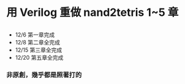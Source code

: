 # 用 Verilog 重做 nand2tetris 1~5 章  


## 

* 12/6 第一章完成
* 12/8 第二章全完成
* 12/15 第三章全完成
* 12/20 第五章全完成


### 非原創，幾乎都是照著打的





